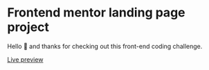 # Frontend mentor landing page project

Hello 👋 and thanks for checking out this front-end coding challenge.

[Live preview](https://edrisso71.github.io/sunnyside)

